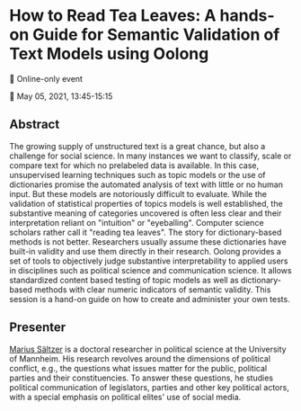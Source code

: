 # How to Read Tea Leaves: A hands-on Guide for Semantic Validation of Text Models using Oolong

📍 Online-only event

📆 May 05, 2021, 13:45-15:15

## Abstract
The growing supply of unstructured text is a great chance, but also a challenge for social science. In many instances we want to classify, scale or compare text for which no prelabeled data is available. In this case, unsupervised learning techniques such as topic models or the use of dictionaries promise the automated analysis of text with little or no human input. But these models are notoriously difficult to evaluate. While the validation of statistical properties of topics models is well established, the substantive meaning of categories uncovered is often less clear and their interpretation reliant on "intuition" or "eyeballing". Computer science scholars rather call it "reading tea leaves". The story for dictionary-based methods is not better. Researchers usually assume these dictionaries have built-in validity and use them directly in their research. Oolong provides a set of tools to objectively judge substantive interpretability to applied users in disciplines such as political science and communication science. It allows standardized content based testing of topic models as well as dictionary-based methods with clear numeric indicators of semantic validity. This session is a hand-on guide on how to create and administer your own tests.


## Presenter

[Marius Sältzer](https://twitter.com/marius_saeltzer) is a doctoral researcher in political science at the University of Mannheim. His research revolves around the dimensions of political conflict, e.g., the questions what issues matter for the public, political parties and their constituencies. To answer these questions, he studies political communication of legislators, parties and other key political actors, with a special emphasis on political elites' use of social media.
